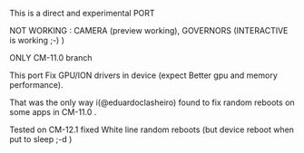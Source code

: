 This is a direct and experimental PORT

NOT WORKING : CAMERA (preview working), GOVERNORS (INTERACTIVE is working ;-) )

ONLY CM-11.0 branch

 This port Fix GPU/ION drivers in device (expect Better gpu and memory performance).

That was the only way i(@eduardoclasheiro) found to fix random reboots on some apps in CM-11.0 .

Tested on CM-12.1 fixed White line random reboots (but device reboot when put to sleep ;-d ) 

